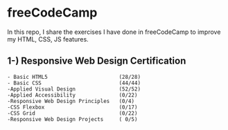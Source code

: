 # freeCodeCamp
 
In this repo, I share the exercises I have done in freeCodeCamp to improve my HTML, CSS, JS features.

## 1-) Responsive Web Design Certification 
    - Basic HTML5                       (28/28) 
    - Basic CSS                         (44/44) 
    -Applied Visual Design              (52/52) 
    -Applied Accessibility              (0/22)
    -Responsive Web Design Principles   (0/4)
    -CSS Flexbox                        (0/17)
    -CSS Grid                           (0/22)
    -Responsive Web Design Projects     ( 0/5)
    
    
